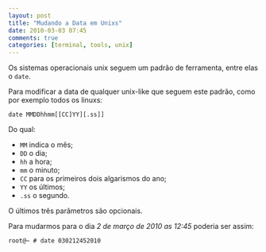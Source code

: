 ```yaml
---
layout: post
title: "Mudando a Data em Unixs"
date: 2010-03-03 07:45
comments: true
categories: [terminal, tools, unix]
---
```


Os sistemas operacionais unix seguem um padrão de ferramenta, entre elas o ``date``.

Para modificar a data de qualquer unix-like que seguem este padrão, como por exemplo todos os linuxs:

    date MMDDhhmm[[CC]YY][.ss]]

Do qual:

* ``MM`` indica o mês;
* ``DD`` o dia;
* ``hh`` a hora;
* ``mm`` o minuto;
* ``CC`` para os primeiros dois algarismos do ano;
* ``YY`` os últimos;
* ``.ss`` o segundo.

O últimos três parâmetros são opcionais.

Para mudarmos para o dia _2 de março de 2010 as 12:45_ poderia ser assim:

    root@~ # date 030212452010
